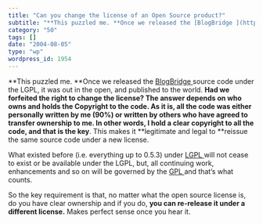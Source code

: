 ```yaml
---
title: "Can you change the license of an Open Source product?"
subtitle: "**This puzzled me. **Once we released the [BlogBridge ](http://www.blogbridge.com)source code under ..."
category: "50"
tags: []
date: "2004-08-05"
type: "wp"
wordpress_id: 1954
---
```

**This puzzled me. **Once we released the [BlogBridge ](http://www.blogbridge.com)source code under the LGPL, it was out in the open, and published to the world. **Had we forfeited the right to change the license? **The answer depends on who owns and holds the Copyright to the code.
As it is, all the code was either personally written by me (90%) or written by others who have agreed to transfer ownership to me. In other words,** I hold a clear copyright to all the code, and that is the key**. This makes it **legitimate and legal to **reissue the same source code under a new license. 

What existed before (i.e. everything up to 0.5.3) under [LGPL ](http://www.gnu.org/copyleft/lesser.html)will not cease to exist or be available under the LGPL, but, all continuing work, enhancements and so on will be governed by the [GPL ](http://www.gnu.org/copyleft/gpl.html)and that’s what counts.

So the key requirement is that, no matter what the open source license is, do you have clear ownership and if you do, **you can re-release it under a different license.** Makes perfect sense once you hear it.